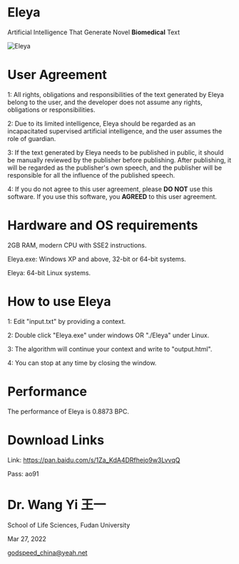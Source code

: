 # Eleya
Artificial Intelligence That Generate Novel **Biomedical** Text

![Eleya](Eleya.jpg)
  
# User Agreement

1: All rights, obligations and responsibilities of the text generated by Eleya belong to the user, and the developer does not assume any rights, obligations or responsibilities.

2: Due to its limited intelligence, Eleya should be regarded as an incapacitated supervised artificial intelligence, and the user assumes the role of guardian.

3: If the text generated by Eleya needs to be published in public, it should be manually reviewed by the publisher before publishing. After publishing, it will be regarded as the publisher's own speech, and the publisher will be responsible for all the influence of the published speech.

4: If you do not agree to this user agreement, please **DO NOT** use this software. If you use this software, you **AGREED** to this user agreement.

# Hardware and OS requirements

2GB RAM, modern CPU with SSE2 instructions.

Eleya.exe:  Windows XP and above, 32-bit or 64-bit systems.

Eleya: 64-bit Linux systems.

# How to use Eleya

1: Edit "input.txt" by providing a context.

2: Double click "Eleya.exe" under windows OR "./Eleya" under Linux.

3: The algorithm will continue your context and write to "output.html".

4: You can stop at any time by closing the window.

# Performance

The performance of Eleya is 0.8873 BPC.

# Download Links

Link: https://pan.baidu.com/s/1Za_KdA4DRfhejo9w3LvvqQ  

Pass: ao91

# Dr. Wang Yi 王一

School of Life Sciences, Fudan University

Mar 27, 2022

godspeed_china@yeah.net

